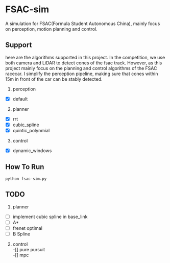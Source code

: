 # FSAC-sim  
A simulation for FSAC(Formula Student Autonomous China), mainly focus on perception, motion planning and control.  
  
  
## Support  
here are the algorithms supported in this project. In the competition, we use both camera and LiDAR to detect cones of the fsac track. However, as this project mainly focus on the planning and control algorithms of the FSAC racecar. 
I simplify the perception pipeline, making sure that cones within 15m in front of the car can be stably detected.  
  
1. perception  
-[x] default  
  
2. planner  
-[x] rrt  
-[x] cubic_spline  
-[x] quintic_polynmial  

3. control   
-[x] dynamic_windows  
  
## How To Run  
```
python fsac-sim.py
```

## TODO  
1. planner  
-[ ] implement cubic spline in base_link  
-[ ] A*  
-[ ] frenet optimal  
-[ ] B Spline  

2. control  
-[] pure pursuit  
-[] mpc  




